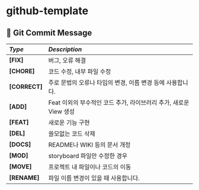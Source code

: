# github-template


## :scroll: Git Commit Message
|*Type*|*Description*|
|:---|:---|
|**[FIX]**|버그, 오류 해결|
|**[CHORE]**|코드 수정, 내부 파일 수정|
|**[CORRECT]**|주로 문법의 오류나 타입의 변경, 이름 변경 등에 사용합니다.|
|**[ADD]**|Feat 이외의 부수적인 코드 추가, 라이브러리 추가, 새로운 View 생성|
|**[FEAT]**|새로운 기능 구현|
|**[DEL]**|쓸모없는 코드 삭제|
|**[DOCS]**|README나 WIKI 등의 문서 개정|
|**[MOD]**|storyboard 파일만 수정한 경우|
|**[MOVE]**|프로젝트 내 파일이나 코드의 이동|
|**[RENAME]**|파일 이름 변경이 있을 때 사용합니다.|
